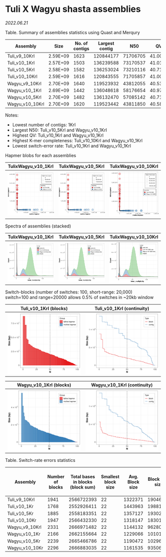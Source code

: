 # Tuli X Wagyu shasta assemblies

*2022.06.21*

Table. Summary of assemblies statistics using Quast and Merqury

| Assembly       | Size     | No. of contigs | Largest contig | N50      | QV      | K-mer completeness | Switch-error |
|----------------|----------|----------------|----------------|----------|---------|--------------------|--------------|
| Tuli_v9_10Krl  | 2.59E+09 | 1623           | 120844177      | 71706705 | 41.0099 | 90.6965            | 0.195522%    |
| Tuli_v10_1Krl   | 2.57E+09 | 1503           | 136239588      | 73170537 | 41.0187 | 90.6345            | 0.19384%     |
| Tuli_v10_5Krl   | 2.58E+09 | 1582           | 136253024      | 73210116 | 40.7159 | 90.6512            | 0.19444%     |
| Tuli_v10_10Krl  | 2.59E+09 | 1616           | 120843555      | 71705857 | 41.0097 | 90.6973            | 0.194533%    |
| Wagyu_v9_10Krl | 2.70E+09 | 1640           | 119523932      | 43812055 | 40.5337 | 94.4876            | 0.422887%    |
| Wagyu_v10_1Krl  | 2.69E+09 | 1442           | 136048618      | 58176654 | 40.9735 | 94.5336            | 0.414957%    |
| Wagyu_v10_5Krl  | 2.70E+09 | 1482           | 136132470      | 57085142 | 40.7162 | 94.5296            | 0.422241%    |
| Wagyu_v10_10Krl | 2.70E+09 | 1620           | 119523442      | 43811850 | 40.5871 | 94.4844            | 0.421901%    |


Notes:
- Lowest number of contigs: 1Krl
- Largest N50: Tuli_v10_5Krl and Wagyu_v10_1Krl
- Highest QV: Tuli_v10_1Krl and Wagyu_v10_1Krl
- Highest K-mer completeness: Tuli_v10_10Krl and Wagyu_v10_1Krl
- Lowest switch-error rate: Tuli_v10_1Krl and Wagyu_v10_1Krl

Hapmer blobs for each assemblies

| TulixWagyu_v10_1Krl | TulixWagyu_v10_5Krl | TulixWagyu_v10_10Krl|
|---------------------|---------------------|---------------------|
|<img src="https://github.com/plnspineda/pln_public/blob/pln/images/rl1k-QV.hapmers.blob.png" width="450" /> | <img src="https://github.com/plnspineda/pln_public/blob/pln/images/rl5k-QV.hapmers.blob.png" width="450" /> | <img src="https://github.com/plnspineda/pln_public/blob/pln/images/rl10k-QV.hapmers.blob.png" width="450" /> |

Spectra of assemblies (stacked)

| TulixWagyu_v10_1Krl | TulixWagyu_v10_5Krl | TulixWagyu_v10_10Krl|
|---------------------|---------------------|---------------------|
|<img src="https://github.com/plnspineda/pln_public/blob/pln/images/rl1k-QV.spectra-asm.st.png" width="450" /> | <img src="https://github.com/plnspineda/pln_public/blob/pln/images/rl5k-QV.spectra-asm.st.png" width="450" /> | <img src="https://github.com/plnspineda/pln_public/blob/pln/images/rl10k-QV.spectra-asm.st.png" width="450" /> |

Switch-blocks (number of switches: 100, short-range: 20,000)\
  switch=100 and range=20000 allows 0.5% of switches in ~20kb window

| Tuli_v10_1Krl (blocks) | Tuli_v10_1Krl (continuity)|
|---------------------|---------------------|
| <img src="https://github.com/plnspineda/pln_public/blob/pln/images/rl1k-QV.Tuliv10rl1000.block.N.png" width="450" /> | <img src="https://github.com/plnspineda/pln_public/blob/pln/images/rl1k-QV.Tuliv10rl1000.continuity.N.png" width="450" /> |

| Wagyu_v10_1Krl (blocks) | Wagyu_v10_1Krl (continuity)|
|---------------------|---------------------|
| <img src="https://github.com/plnspineda/pln_public/blob/pln/images/rl1k-QV.Wagyuv10rl1000.block.N.png" width="450" /> | <img src="https://github.com/plnspineda/pln_public/blob/pln/images/rl1k-QV.Wagyuv10rl1000.continuity.N.png" width="450" /> |

Table. Switch-rate errors statistics

| Assembly       | Number of blocks | Total bases in blocks (block sum) | Smallest block size | Avg. Block size | Block N50 size | Longest block size | Num. of markers from other haplotype | total num. of markers in block | Switch-error rate |
|----------------|------------------|-----------------------------------|---------------------|-----------------|----------------|--------------------|--------------------------------------|--------------------------------|-------------------|
| Tuli_v9_10Krl  | 1941             | 2566722393                        | 22                  | 1322371         | 19046386       | 59902359           | 132461                               | 67747289                       | 0.195522%         |
| Tuli_v10_1Kr   | 1768             | 2552926411                        | 22                  | 1443963         | 19881514       | 87365924           | 129821                               | 66973108                       | 0.19384%          |
| Tuli_v10_5Kr   | 1885             | 2558183351                        | 22                  | 1357127         | 19302345       | 70522016           | 130442                               | 67086067                       | 0.19444%          |
| Tuli_v10_10Kr  | 1947             | 2566432330                        | 22                  | 1318147         | 18301306       | 70488106           | 131779                               | 67741037                       | 0.194533%         |
| Wagyu_v9_10Krl | 2331             | 2666971482                        | 22                  | 1144132         | 9628018        | 35850846           | 199975                               | 47288053                       | 0.422887%         |
| Wagyu_v10_1Kr  | 2166             | 2662155664                        | 22                  | 1229066         | 10101723       | 56098866           | 195991                               | 47231661                       | 0.414957%         |
| Wagyu_v10_5Kr  | 2239             | 2665466786                        | 22                  | 1190472         | 10296890       | 56098977           | 199605                               | 47272786                       | 0.422241%         |
| Wagyu_v10_10Kr | 2296             | 2666883035                        | 22                  | 1161535         | 9350663        | 56471284           | 199500                               | 47285958                       | 0.421901%         |
